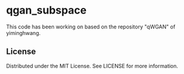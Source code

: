 # qgan_subspace

This code has been working on based on the repository "qWGAN" of yiminghwang. 

## License

Distributed under the MIT License. See LICENSE for more information.
